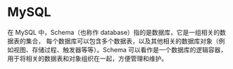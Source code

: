 # MySQL
在 MySQL 中，Schema（也称作 database）指的是数据库，它是一组相关的数据表的集合，
每个数据库可以包含多个数据表，以及其他相关的数据库对象（例如视图、存储过程、触发器等等）。Schema 可以看作是一个数据库的逻辑容器，用于将相关的数据表和对象组织在一起，方便管理和维护。